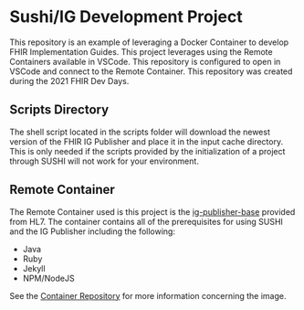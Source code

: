 # Sushi/IG Development Project

This repository is an example of leveraging a Docker Container to develop FHIR Implementation Guides. This project leverages using the Remote Containers available in VSCode. This repository is configured to open in VSCode and connect to the Remote Container. This repository was created during the 2021 FHIR Dev Days.

## Scripts Directory

The shell script located in the scripts folder will download the newest version of the FHIR IG Publisher and place it in the input cache directory. This is only needed if the scripts provided by the initialization of a project through SUSHI will not work for your environment.

## Remote Container

The Remote Container used is this project is the [ig-publisher-base](https://hub.docker.com/r/hl7fhir/ig-publisher-base) provided from HL7. The container contains all of the prerequisites for using SUSHI and the IG Publisher including the following:

* Java
* Ruby
* Jekyll
* NPM/NodeJS

See the [Container Repository](https://github.com/FHIR/auto-ig-builder) for more information concerning the image.
